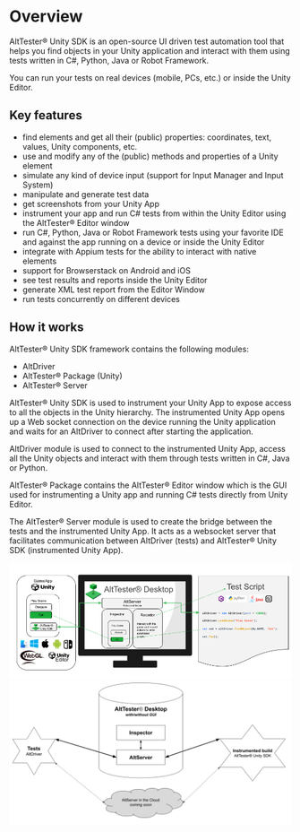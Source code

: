 # Overview

AltTester® Unity SDK is an open-source UI driven test automation tool that helps you find objects in your Unity application and interact with them using tests written in C#, Python, Java or Robot Framework.

You can run your tests on real devices (mobile, PCs, etc.) or inside the Unity Editor.


## Key features

- find elements and get all their (public) properties: coordinates, text, values, Unity components, etc.
- use and modify any of the (public) methods and properties of a Unity element
- simulate any kind of device input (support for Input Manager and Input System)
- manipulate and generate test data
- get screenshots from your Unity App
- instrument your app and run C# tests from within the Unity Editor using the AltTester® Editor window
- run C#, Python, Java or Robot Framework tests using your favorite IDE and against the app running on a device or inside the Unity Editor
- integrate with Appium tests for the ability to interact with native elements
- support for Browserstack on Android and iOS
- see test results and reports inside the Unity Editor
- generate XML test report from the Editor Window
- run tests concurrently on different devices


## How it works

AltTester® Unity SDK framework contains the following modules:

* AltDriver
* AltTester® Package (Unity)
* AltTester® Server


AltTester® Unity SDK is used to instrument your Unity App to expose access to all the objects in the Unity hierarchy. The instrumented Unity App opens up a Web socket connection on the device running the Unity application and waits for an AltDriver to connect after starting the application.

AltDriver module is used to connect to the instrumented Unity App, access all the Unity objects and interact with them through tests written in C#, Java or Python.

AltTester® Package contains the AltTester® Editor window which is the GUI used for instrumenting a Unity app and running C# tests directly from Unity Editor.

The AltTester® Server module is used to create the bridge between the tests and the instrumented Unity App. It acts as a websocket server that facilitates communication between AltDriver (tests) and AltTester® Unity SDK (instrumented Unity App).

![Architecture](../_static/img/overview/architecture1.png)
![Architecture](../_static/img/overview/architecture2.png)
